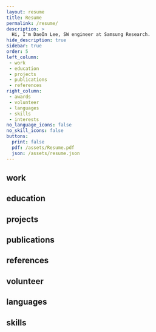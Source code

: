 ```yaml
---
layout: resume
title: Resume
permalink: /resume/
description: >
  Hi, I'm DaeIn Lee, SW engineer at Samsung Research.
hide_description: true
sidebar: true
order: 5
left_column:
 - work
 - education
 - projects
 - publications
 - references
right_column:
 - awards
 - volunteer
 - languages
 - skills
 - interests
no_language_icons: false
no_skill_icons: false
buttons:
  print: false
  pdf: /assets/Resume.pdf
  json: /assets/resume.json
---
```

## work
## education
## projects

## publications
## references
## volunteer
## languages
## skills
